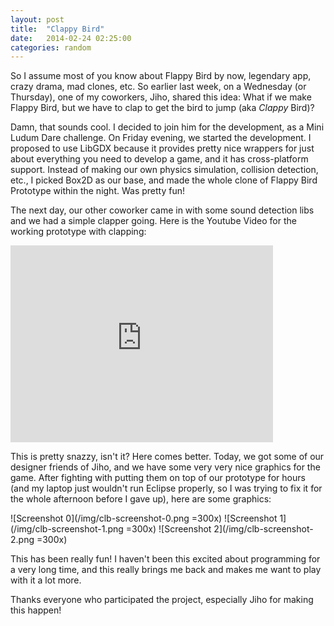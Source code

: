 ```yaml
---
layout: post
title:  "Clappy Bird"
date:   2014-02-24 02:25:00
categories: random
---
```


So I assume most of you know about Flappy Bird by now, legendary app, crazy drama, mad clones, etc.  So earlier last week, on a Wednesday (or Thursday), one of my coworkers, Jiho, shared this idea: What if we make Flappy Bird, but we have to clap to get the bird to jump (aka *Clappy* Bird)?

Damn, that sounds cool. I decided to join him for the development, as a Mini Ludum Dare challenge. On Friday evening, we started the development. I proposed to use LibGDX because it provides pretty nice wrappers for just about everything you need to develop a game, and it has cross-platform support. Instead of making our own physics simulation, collision detection, etc., I picked Box2D as our base, and made the whole clone of Flappy Bird Prototype within the night. Was pretty fun!

The next day, our other coworker came in with some sound detection libs and we had a simple clapper going. Here is the Youtube Video for the working prototype with clapping:

<iframe width="420" height="315" src="http://www.youtube.com/embed/YGxukILh1xQ" frameborder="0" allowfullscreen></iframe>

This is pretty snazzy, isn't it? Here comes better. Today, we got some of our designer friends of Jiho, and we have some very very nice graphics for the game. After fighting with putting them on top of our prototype for hours (and my laptop just wouldn't run Eclipse properly, so I was trying to fix it for the whole afternoon before I gave up), here are some graphics:

![Screenshot 0](/img/clb-screenshot-0.png =300x) ![Screenshot 1](/img/clb-screenshot-1.png =300x) ![Screenshot 2](/img/clb-screenshot-2.png =300x)

This has been really fun! I haven't been this excited about programming for a very long time, and this really brings me back and makes me want to play with it a lot more.

Thanks everyone who participated the project, especially Jiho for making this happen!
